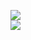 <p><meta name="google-site-verification" content="lU2ESfe-dpZyu7E-Br7CH0l0LO4X2I8hSJD2uTPEYek" /></p>

<a href="https://github.com/y9c">
  <img align="center" src="https://github-readme-stats.vercel.app/api?username=y9c&show_icons=true&theme=ayu-mirage" />
</a>
</br>
<a href="https://github.com/y9c">
  <img align="center" src="https://github-readme-stats.vercel.app/api/top-langs/?username=y9c&langs_count=10&exclude_repo=scmd-calmorph,myneovim.lua,myneovim,JACUSA&layout=compact&card_width=444&theme=ayu-mirage" />
</a>
